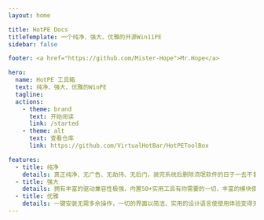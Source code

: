 ```yaml
---
layout: home

title: HotPE Docs
titleTemplate: 一个纯净、强大、优雅的开源Win11PE
sidebar: false

footer: <a href="https://github.com/Mister-Hope">Mr.Hope</a>

hero:
  name: HotPE 工具箱
  text: 纯净、强大、优雅的WinPE
  tagline: 
  actions:
    - theme: brand
      text: 开始阅读
      link: /started
    - theme: alt
      text: 查看仓库
      link: https://github.com/VirtualHotBar/HotPEToolBox

features:
  - title: 纯净
    details: 真正纯净、无广告、无劫持、无后门，装完系统后删除流氓软件的日子一去不复返！
  - title: 强大
    details: 拥有丰富的驱动兼容性极强，内置50+实用工具有你需要的一切，丰富的模块使PE拥有无限可能。
  - title: 优雅
    details: 一键安装无需多余操作，一切的界面以简洁、实用的设计语言使使用体验变得无比清爽。
---
```

